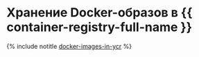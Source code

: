 # Хранение Docker-образов в {{ container-registry-full-name }}

{% include notitle [docker-images-in-ycr](../../_tutorials/containers/docker-images-in-ycr.md) %}
